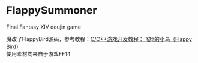 # FlappySummoner
Final Fantasy XIV doujin game

魔改了FlappyBird源码，参考教程：[C/C++游戏开发教程：飞翔的小鸟（Flappy Bird）](https://www.bilibili.com/video/BV1c54y167Jy/?spm_id_from=333.999.0.0)<br>
使用素材均来自于游戏FF14
